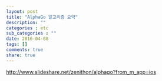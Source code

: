 ```yaml
---
layout: post
title: "AlphaGo 알고리즘 요약"
description: ""
categories : etc
sub_categories : ""
date: 2016-04-08
tags: []
comments: true
share: true
---
```


http://www.slideshare.net/zenithon/alphago?from_m_app=ios

